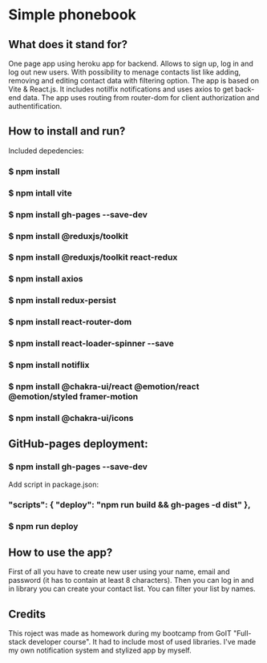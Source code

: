 # Simple phonebook

## What does it stand for?
One page app using heroku app for backend. Allows to sign up, log in and log out new users. With possibility to menage contacts list like adding, removing and editing contact data with filtering option.
The app is based on Vite & React.js. It includes notilfix notifications and uses axios to get back-end data. The app uses routing from router-dom for client authorization and authentification.


## How to install and run?

Included depedencies:

### $ npm install

### $ npm intall vite

### $ npm install gh-pages --save-dev

### $ npm install @reduxjs/toolkit

### $ npm install @reduxjs/toolkit react-redux

### $ npm install axios

### $ npm install redux-persist

### $ npm install react-router-dom

### $ npm install react-loader-spinner --save

### $ npm install notiflix

### $ npm install @chakra-ui/react @emotion/react @emotion/styled framer-motion

### $ npm install @chakra-ui/icons


## GitHub-pages deployment:

### $ npm install gh-pages --save-dev

Add script in package.json:

### "scripts": { "deploy": "npm run build && gh-pages -d dist" },

### $ npm run deploy


## How to use the app?

First of all you have to create new user using your name, email and password (it has to contain at least 8 characters). Then you can log in and in library you can create your contact list. You can filter your list by names.

## Credits

This roject was made as homework during my bootcamp from GoIT "Full-stack developer course". It had to include most of used libraries. I've made my own notification system and stylized app by myself.
